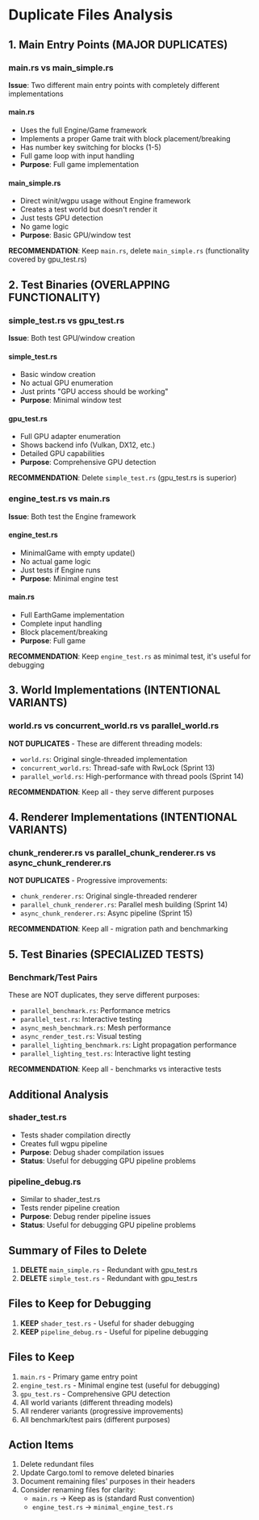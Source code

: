 # Duplicate Files Analysis

## 1. Main Entry Points (MAJOR DUPLICATES)

### main.rs vs main_simple.rs
**Issue**: Two different main entry points with completely different implementations

#### main.rs
- Uses the full Engine/Game framework
- Implements a proper Game trait with block placement/breaking
- Has number key switching for blocks (1-5)
- Full game loop with input handling
- **Purpose**: Full game implementation

#### main_simple.rs  
- Direct winit/wgpu usage without Engine framework
- Creates a test world but doesn't render it
- Just tests GPU detection
- No game logic
- **Purpose**: Basic GPU/window test

**RECOMMENDATION**: Keep `main.rs`, delete `main_simple.rs` (functionality covered by gpu_test.rs)

## 2. Test Binaries (OVERLAPPING FUNCTIONALITY)

### simple_test.rs vs gpu_test.rs
**Issue**: Both test GPU/window creation

#### simple_test.rs
- Basic window creation
- No actual GPU enumeration
- Just prints "GPU access should be working"
- **Purpose**: Minimal window test

#### gpu_test.rs
- Full GPU adapter enumeration
- Shows backend info (Vulkan, DX12, etc.)
- Detailed GPU capabilities
- **Purpose**: Comprehensive GPU detection

**RECOMMENDATION**: Delete `simple_test.rs` (gpu_test.rs is superior)

### engine_test.rs vs main.rs
**Issue**: Both test the Engine framework

#### engine_test.rs
- MinimalGame with empty update()
- No actual game logic
- Just tests if Engine runs
- **Purpose**: Minimal engine test

#### main.rs
- Full EarthGame implementation
- Complete input handling
- Block placement/breaking
- **Purpose**: Full game

**RECOMMENDATION**: Keep `engine_test.rs` as minimal test, it's useful for debugging

## 3. World Implementations (INTENTIONAL VARIANTS)

### world.rs vs concurrent_world.rs vs parallel_world.rs
**NOT DUPLICATES** - These are different threading models:
- `world.rs`: Original single-threaded implementation
- `concurrent_world.rs`: Thread-safe with RwLock (Sprint 13)
- `parallel_world.rs`: High-performance with thread pools (Sprint 14)

**RECOMMENDATION**: Keep all - they serve different purposes

## 4. Renderer Implementations (INTENTIONAL VARIANTS)

### chunk_renderer.rs vs parallel_chunk_renderer.rs vs async_chunk_renderer.rs
**NOT DUPLICATES** - Progressive improvements:
- `chunk_renderer.rs`: Original single-threaded renderer
- `parallel_chunk_renderer.rs`: Parallel mesh building (Sprint 14)
- `async_chunk_renderer.rs`: Async pipeline (Sprint 15)

**RECOMMENDATION**: Keep all - migration path and benchmarking

## 5. Test Binaries (SPECIALIZED TESTS)

### Benchmark/Test Pairs
These are NOT duplicates, they serve different purposes:
- `parallel_benchmark.rs`: Performance metrics
- `parallel_test.rs`: Interactive testing
- `async_mesh_benchmark.rs`: Mesh performance
- `async_render_test.rs`: Visual testing
- `parallel_lighting_benchmark.rs`: Light propagation performance
- `parallel_lighting_test.rs`: Interactive light testing

**RECOMMENDATION**: Keep all - benchmarks vs interactive tests

## Additional Analysis

### shader_test.rs
- Tests shader compilation directly
- Creates full wgpu pipeline
- **Purpose**: Debug shader compilation issues
- **Status**: Useful for debugging GPU pipeline problems

### pipeline_debug.rs
- Similar to shader_test.rs
- Tests render pipeline creation
- **Purpose**: Debug render pipeline issues
- **Status**: Useful for debugging GPU pipeline problems

## Summary of Files to Delete

1. **DELETE** `main_simple.rs` - Redundant with gpu_test.rs
2. **DELETE** `simple_test.rs` - Redundant with gpu_test.rs

## Files to Keep for Debugging

1. **KEEP** `shader_test.rs` - Useful for shader debugging
2. **KEEP** `pipeline_debug.rs` - Useful for pipeline debugging

## Files to Keep

1. `main.rs` - Primary game entry point
2. `engine_test.rs` - Minimal engine test (useful for debugging)
3. `gpu_test.rs` - Comprehensive GPU detection
4. All world variants (different threading models)
5. All renderer variants (progressive improvements)
6. All benchmark/test pairs (different purposes)

## Action Items

1. Delete redundant files
2. Update Cargo.toml to remove deleted binaries
3. Document remaining files' purposes in their headers
4. Consider renaming files for clarity:
   - `main.rs` → Keep as is (standard Rust convention)
   - `engine_test.rs` → `minimal_engine_test.rs`